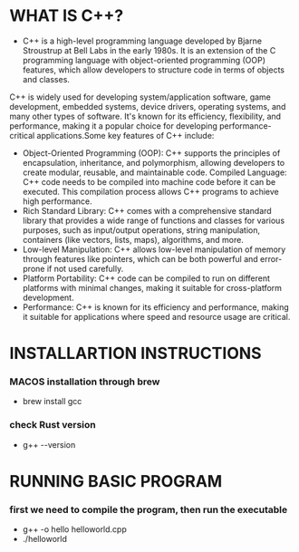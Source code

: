 # WHAT IS C++?
- C++ is a high-level programming language developed by Bjarne Stroustrup at Bell Labs in the early 1980s. It is an extension of the C programming language with object-oriented programming (OOP) features, which allow developers to structure code in terms of objects and classes.

C++ is widely used for developing system/application software, game development, embedded systems, device drivers, operating systems, and many other types of software. It's known for its efficiency, flexibility, and performance, making it a popular choice for developing performance-critical applications.Some key features of C++ include:

- Object-Oriented Programming (OOP): C++ supports the principles of encapsulation, inheritance, and polymorphism, allowing developers to create modular, reusable, and maintainable code.
Compiled Language: C++ code needs to be compiled into machine code before it can be executed. This compilation process allows C++ programs to achieve high performance.
- Rich Standard Library: C++ comes with a comprehensive standard library that provides a wide range of functions and classes for various purposes, such as input/output operations, string manipulation, containers (like vectors, lists, maps), algorithms, and more.
- Low-level Manipulation: C++ allows low-level manipulation of memory through features like pointers, which can be both powerful and error-prone if not used carefully.
- Platform Portability: C++ code can be compiled to run on different platforms with minimal changes, making it suitable for cross-platform development.
- Performance: C++ is known for its efficiency and performance, making it suitable for applications where speed and resource usage are critical.


# INSTALLARTION INSTRUCTIONS
 ### MACOS installation through brew
 - brew install gcc
 ### check Rust version
 - g++ --version 

 # RUNNING BASIC PROGRAM
### first we need to compile the program, then run the executable
- g++ -o hello helloworld.cpp
- ./helloworld
